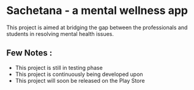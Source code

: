 # Sachetana - a mental wellness app

This project is aimed at bridging the gap between the professionals and students in resolving mental health issues.

## Few Notes :
- This project is still in testing phase
- This project is continuously being developed upon
- This project will soon be released on the Play Store

